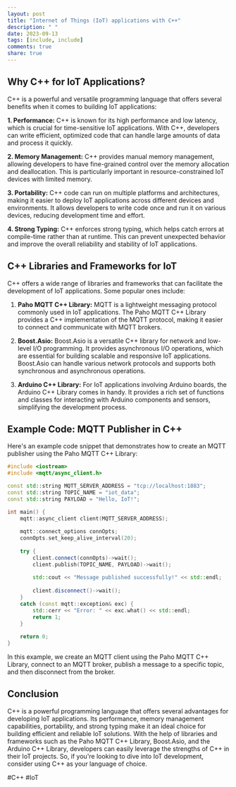 ```yaml
---
layout: post
title: "Internet of Things (IoT) applications with C++"
description: " "
date: 2023-09-13
tags: [include, include]
comments: true
share: true
---
```


## Why C++ for IoT Applications?

C++ is a powerful and versatile programming language that offers several benefits when it comes to building IoT applications:

**1. Performance:** C++ is known for its high performance and low latency, which is crucial for time-sensitive IoT applications. With C++, developers can write efficient, optimized code that can handle large amounts of data and process it quickly.

**2. Memory Management:** C++ provides manual memory management, allowing developers to have fine-grained control over the memory allocation and deallocation. This is particularly important in resource-constrained IoT devices with limited memory.

**3. Portability:** C++ code can run on multiple platforms and architectures, making it easier to deploy IoT applications across different devices and environments. It allows developers to write code once and run it on various devices, reducing development time and effort.

**4. Strong Typing:** C++ enforces strong typing, which helps catch errors at compile-time rather than at runtime. This can prevent unexpected behavior and improve the overall reliability and stability of IoT applications.

## C++ Libraries and Frameworks for IoT

C++ offers a wide range of libraries and frameworks that can facilitate the development of IoT applications. Some popular ones include:

1. **Paho MQTT C++ Library:** MQTT is a lightweight messaging protocol commonly used in IoT applications. The Paho MQTT C++ Library provides a C++ implementation of the MQTT protocol, making it easier to connect and communicate with MQTT brokers.

2. **Boost.Asio:** Boost.Asio is a versatile C++ library for network and low-level I/O programming. It provides asynchronous I/O operations, which are essential for building scalable and responsive IoT applications. Boost.Asio can handle various network protocols and supports both synchronous and asynchronous operations.

3. **Arduino C++ Library:** For IoT applications involving Arduino boards, the Arduino C++ Library comes in handy. It provides a rich set of functions and classes for interacting with Arduino components and sensors, simplifying the development process.

## Example Code: MQTT Publisher in C++

Here's an example code snippet that demonstrates how to create an MQTT publisher using the Paho MQTT C++ Library:

```cpp
#include <iostream>
#include <mqtt/async_client.h>

const std::string MQTT_SERVER_ADDRESS = "tcp://localhost:1883";
const std::string TOPIC_NAME = "iot_data";
const std::string PAYLOAD = "Hello, IoT!";

int main() {
    mqtt::async_client client(MQTT_SERVER_ADDRESS);
    
    mqtt::connect_options connOpts;
    connOpts.set_keep_alive_interval(20);
    
    try {
        client.connect(connOpts)->wait();
        client.publish(TOPIC_NAME, PAYLOAD)->wait();
        
        std::cout << "Message published successfully!" << std::endl;
        
        client.disconnect()->wait();
    }
    catch (const mqtt::exception& exc) {
        std::cerr << "Error: " << exc.what() << std::endl;
        return 1;
    }
    
    return 0;
}
```

In this example, we create an MQTT client using the Paho MQTT C++ Library, connect to an MQTT broker, publish a message to a specific topic, and then disconnect from the broker.

## Conclusion

C++ is a powerful programming language that offers several advantages for developing IoT applications. Its performance, memory management capabilities, portability, and strong typing make it an ideal choice for building efficient and reliable IoT solutions. With the help of libraries and frameworks such as the Paho MQTT C++ Library, Boost.Asio, and the Arduino C++ Library, developers can easily leverage the strengths of C++ in their IoT projects. So, if you're looking to dive into IoT development, consider using C++ as your language of choice.

#C++ #IoT